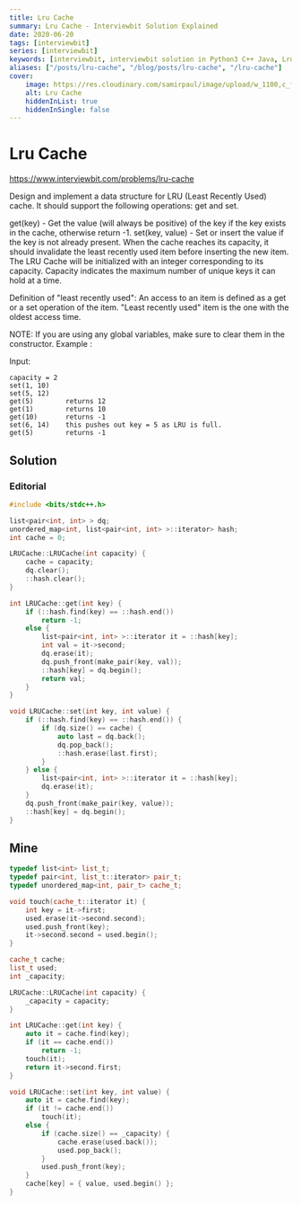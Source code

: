 ```yaml
---
title: Lru Cache
summary: Lru Cache - Interviewbit Solution Explained
date: 2020-06-20
tags: [interviewbit]
series: [interviewbit]
keywords: [interviewbit, interviewbit solution in Python3 C++ Java, Lru Cache solution]
aliases: ["/posts/lru-cache", "/blog/posts/lru-cache", "/lru-cache"]
cover:
    image: https://res.cloudinary.com/samirpaul/image/upload/w_1100,c_fit,co_rgb:FFFFFF,l_text:Arial_70_bold:Lru Cache - Solution Explained/problem-solving.webp
    alt: Lru Cache
    hiddenInList: true
    hiddenInSingle: false
---
```


# Lru Cache

https://www.interviewbit.com/problems/lru-cache


Design and implement a data structure for LRU (Least Recently Used) cache. It should support the following operations:
get and set.

get(key) - Get the value (will always be positive) of the key if the key exists in the cache, otherwise return -1.
set(key, value) - Set or insert the value if the key is not already present. When the cache reaches its capacity, it should
invalidate the least recently used item before inserting the new item.
The LRU Cache will be initialized with an integer corresponding to its capacity. Capacity indicates the maximum number of 
unique keys it can hold at a time.

Definition of "least recently used": An access to an item is defined as a get or a set operation of the item. 
"Least recently used" item is the one with the oldest access time.

 NOTE: If you are using any global variables, make sure to clear them in the constructor. 
Example :

Input: 
```
capacity = 2
set(1, 10)
set(5, 12)
get(5)        returns 12
get(1)        returns 10
get(10)       returns -1
set(6, 14)    this pushes out key = 5 as LRU is full. 
get(5)        returns -1
```

## Solution

### Editorial

```cpp
#include <bits/stdc++.h>

list<pair<int, int> > dq;
unordered_map<int, list<pair<int, int> >::iterator> hash;
int cache = 0;

LRUCache::LRUCache(int capacity) {
    cache = capacity;
    dq.clear();
    ::hash.clear();
}

int LRUCache::get(int key) {
    if (::hash.find(key) == ::hash.end())
        return -1;
    else {
        list<pair<int, int> >::iterator it = ::hash[key];
        int val = it->second;
        dq.erase(it);
        dq.push_front(make_pair(key, val));
        ::hash[key] = dq.begin();
        return val;
    }
}

void LRUCache::set(int key, int value) {
    if (::hash.find(key) == ::hash.end()) {
        if (dq.size() == cache) {
            auto last = dq.back();
            dq.pop_back();
            ::hash.erase(last.first);
        }
    } else {
        list<pair<int, int> >::iterator it = ::hash[key];
        dq.erase(it);
    }
    dq.push_front(make_pair(key, value));
    ::hash[key] = dq.begin();
}
```

## Mine


```cpp
typedef list<int> list_t;
typedef pair<int, list_t::iterator> pair_t;
typedef unordered_map<int, pair_t> cache_t;

void touch(cache_t::iterator it) {
    int key = it->first;
    used.erase(it->second.second);
    used.push_front(key);
    it->second.second = used.begin();
}

cache_t cache;
list_t used;
int _capacity;

LRUCache::LRUCache(int capacity) {
    _capacity = capacity;
}

int LRUCache::get(int key) {
    auto it = cache.find(key);
    if (it == cache.end())
        return -1;
    touch(it);
    return it->second.first;
}

void LRUCache::set(int key, int value) {
    auto it = cache.find(key);
    if (it != cache.end())
        touch(it);
    else {
        if (cache.size() == _capacity) {
            cache.erase(used.back());
            used.pop_back();
        }
        used.push_front(key);
    }
    cache[key] = { value, used.begin() };
}

```